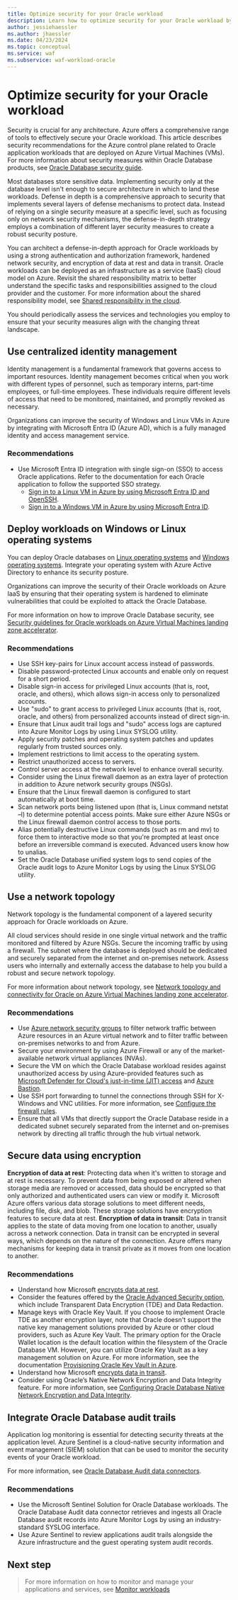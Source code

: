 ```yaml
---
title: Optimize security for your Oracle workload
description: Learn how to optimize security for your Oracle workload by using the defense-in-depth approach.  
author: jessiehaessler
ms.author: jhaessler 
ms.date: 04/23/2024
ms.topic: conceptual
ms.service: waf
ms.subservice: waf-workload-oracle
---
```


# Optimize security for your Oracle workload

Security is crucial for any architecture. Azure offers a comprehensive range of tools to effectively secure your Oracle workload. This article describes security recommendations for the Azure control plane related to Oracle application workloads that are deployed on Azure Virtual Machines (VMs). For more information about security measures within Oracle Database products, see [Oracle Database security guide](https://docs.oracle.com/en/database/oracle/oracle-database/19/dbseg/introduction-to-oracle-database-security.html#GUID-41040F53-D7A6-48FA-A92A-0C23118BC8A0).

Most databases store sensitive data. Implementing security only at the database level isn't enough to secure architecture in which to land these workloads. Defense in depth is a comprehensive approach to security that implements several layers of defense mechanisms to protect data. Instead of relying on a single security measure at a specific level, such as focusing only on network security mechanisms, the defense-in-depth strategy employs a combination of different layer security measures to create a robust security posture.

You can architect a defense-in-depth approach for Oracle workloads by using a strong authentication and authorization framework, hardened network security, and encryption of data at rest and data in transit. Oracle workloads can be deployed as an infrastructure as a service (IaaS) cloud model on Azure. Revisit the shared responsibility matrix to better understand the specific tasks and responsibilities assigned to the cloud provider and the customer. For more information about the shared responsibility model, see [Shared responsibility in the cloud](/azure//security/fundamentals/shared-responsibility).

You should periodically assess the services and technologies you employ to ensure that your security measures align with the changing threat landscape.

## Use centralized identity management

Identity management is a fundamental framework that governs access to important resources. Identity management becomes critical when you work with different types of personnel, such as temporary interns, part-time employees, or full-time employees. These individuals require different levels of access that need to be monitored, maintained, and promptly revoked as necessary.

Organizations can improve the security of Windows and Linux VMs in Azure by integrating with Microsoft Entra ID (Azure AD), which is a fully managed identity and access management service.

### Recommendations

- Use Microsoft Entra ID integration with single sign-on (SSO) to access Oracle applications. Refer to the documentation for each Oracle application to follow the supported SSO strategy.
    - [Sign in to a Linux VM in Azure by using Microsoft Entra ID and OpenSSH](/azure//active-directory/devices/howto-vm-sign-in-azure-ad-linux).
    - [Sign in to a Windows VM in Azure by using Microsoft Entra ID](/azure//active-directory/devices/howto-vm-sign-in-azure-ad-windows).

## Deploy workloads on Windows or Linux operating systems

You can deploy Oracle databases on [Linux operating systems](/entra/identity/devices/howto-vm-sign-in-azure-ad-linux) and [Windows operating systems](/entra/identity/devices/howto-vm-sign-in-azure-ad-windows). Integrate your operating system with Azure Active Directory to enhance its security posture.

Organizations can improve the security of their Oracle workloads on Azure IaaS by ensuring that their operating system is hardened to eliminate vulnerabilities that could be exploited to attack the Oracle Database.

For more information on how to improve Oracle Database security, see [Security guidelines for Oracle workloads on Azure Virtual Machines landing zone accelerator](/azure/cloud-adoption-framework/scenarios/oracle-iaas/oracle-security-guideline-landing-zone).

### Recommendations

- Use SSH key-pairs for Linux account access instead of passwords.
- Disable password-protected Linux accounts and enable only on request for a short period.
- Disable sign-in access for privileged Linux accounts (that is, root, oracle, and others), which allows sign-in access only to personalized accounts.
- Use "sudo" to grant access to privileged Linux accounts (that is, root, oracle, and others) from personalized accounts instead of direct sign-in.
- Ensure that Linux audit trail logs and "sudo" access logs are captured into Azure Monitor Logs by using Linux SYSLOG utility.
- Apply security patches and operating system patches and updates regularly from trusted sources only.
- Implement restrictions to limit access to the operating system.
- Restrict unauthorized access to servers.
- Control server access at the network level to enhance overall security.
- Consider using the Linux firewall daemon as an extra layer of protection in addition to Azure network security groups (NSGs).
- Ensure that the Linux firewall daemon is configured to start automatically at boot time.
- Scan network ports being listened upon (that is, Linux command netstat –l) to determine potential access points. Make sure either Azure NSGs or the Linux firewall daemon control access to those ports.
- Alias potentially destructive Linux commands (such as rm and mv) to force them to interactive mode so that you're prompted at least once before an irreversible command is executed. Advanced users know how to unalias.
- Set the Oracle Database unified system logs to send copies of the Oracle audit logs to Azure Monitor Logs by using the Linux SYSLOG utility.

## Use a network topology

Network topology is the fundamental component of a layered security approach for Oracle workloads on Azure.

All cloud services should reside in one single virtual network and the traffic monitored and filtered by Azure NSGs. Secure the incoming traffic by using a firewall. The subnet where the database is deployed should be dedicated and securely separated from the internet and on-premises network. Assess users who internally and externally access the database to help you build a robust and secure network topology.

For more information about network topology, see [Network topology and connectivity for Oracle on Azure Virtual Machines landing zone accelerator](/azure/cloud-adoption-framework/scenarios/oracle-iaas/oracle-network-topology).

### Recommendations

- Use [Azure network security groups](/azure//virtual-network/network-security-groups-overview) to filter network traffic between Azure resources in an Azure virtual network and to filter traffic between on-premises networks to and from Azure.
- Secure your environment by using Azure Firewall or any of the market-available network virtual appliances (NVAs).
- Secure the VM on which the Oracle Database workload resides against unauthorized access by using Azure-provided features such as [Microsoft Defender for Cloud's just-in-time (JIT) access](/azure//defender-for-cloud/just-in-time-access-overview?tabs=defender-for-container-arch-aks) and [Azure Bastion](/azure//bastion/bastion-overview).
- Use SSH port forwarding to tunnel the connections through SSH for X-Windows and VNC utilities. For more information, see [Configure the firewall rules](https://docs.oracle.com/en/learn/install-vnc-oracle-linux/#open-a-vnc-client-and-test-your-deployment).
- Ensure that all VMs that directly support the Oracle Database reside in a dedicated subnet securely separated from the internet and on-premises network by directing all traffic through the hub virtual network.

## Secure data using encryption

**Encryption of data at rest**: Protecting data when it's written to storage and at rest is necessary. To prevent data from being exposed or altered when storage media are removed or accessed, data should be encrypted so that only authorized and authenticated users can view or modify it. Microsoft Azure offers various data storage solutions to meet different needs, including file, disk, and blob. These storage solutions have encryption features to secure data at rest.
**Encryption of data in transit**: Data in transit applies to the state of data moving from one location to another, usually across a network connection. Data in transit can be encrypted in several ways, which depends on the nature of the connection. Azure offers many mechanisms for keeping data in transit private as it moves from one location to another.

### Recommendations

- Understand how Microsoft [encrypts data at rest](/azure//security/fundamentals/encryption-overview#encryption-of-data-at-rest).
- Consider the features offered by the [Oracle Advanced Security option](https://docs.oracle.com/en/database/oracle/oracle-database/19/asoag/introduction-to-oracle-advanced-security.html#GUID-5D7343A0-4934-444F-97A1-5F189385A5DE), which include Transparent Data Encryption (TDE) and Data Redaction.
- Manage keys with Oracle Key Vault. If you choose to implement Oracle TDE as another encryption layer, note that Oracle doesn't support the native key management solutions provided by Azure or other cloud providers, such as Azure Key Vault. The primary option for the Oracle Wallet location is the default location within the filesystem of the Oracle Database VM. However, you can utilize Oracle Key Vault as a key management solution on Azure. For more information, see the documentation [Provisioning Oracle Key Vault in Azure](https://docs.oracle.com/en/database/oracle/key-vault/21.6/okvag/using_okv_as_oci_vm_compute_instance.html#GUID-E8154AEB-2964-4698-AE6E-64A108C06D11).
- Understand how Microsoft [encrypts data in transit](/azure//security/fundamentals/encryption-overview#encryption-of-data-in-transit).
- Consider using Oracle’s Native Network Encryption and Data Integrity feature. For more information, see [Configuring Oracle Database Native Network Encryption and Data Integrity](https://docs.oracle.com/en/database/oracle/oracle-database/19/dbseg/configuring-network-data-encryption-and-integrity.html#GUID-7F12066A-2BA1-476C-809B-BB95A3F727CF).

## Integrate Oracle Database audit trails

Application log monitoring is essential for detecting security threats at the application level. Azure Sentinel is a cloud-native security information and event management (SIEM) solution that can be used to monitor the security events of your Oracle workload.

For more information, see [Oracle Database Audit data connectors](/azure/sentinel/data-connectors/oracle-database-audit).

### Recommendations

- Use the Microsoft Sentinel Solution for Oracle Database workloads. The Oracle Database Audit data connector retrieves and ingests all Oracle Database audit records into Azure Monitor Logs by using an industry-standard SYSLOG interface.
- Use Azure Sentinel to review applications audit trails alongside the Azure infrastructure and the guest operating system audit records.  

## Next step

> For more information on how to monitor and manage your applications and services, see [Monitor workloads](monitor-workloads.md)
